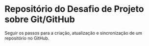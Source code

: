 # Repositório do Desafio de Projeto sobre Git/GitHub

Seguir os passos para a criação, atualização e sincronização de um repositório no GitHub.
